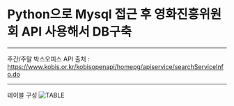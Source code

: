 # Python으로 Mysql 접근 후 영화진흥위원회 API 사용해서 DB구축
---
주간/주말 박스오피스 API 출처 : https://www.kobis.or.kr/kobisopenapi/homepg/apiservice/searchServiceInfo.do

---
테이블 구성
![TABLE](https://github.com/yangjik/yang.study/assets/88581543/313b2330-6a63-4f8b-9b97-d0bfc4beccdd)
